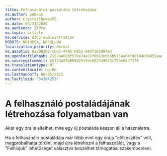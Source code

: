 ```yaml
---
title: Felhasználói postaláda létrehozása
ms.author: pebaum
author: CrystalThomasMS
ms.date: 04/21/2020
ms.audience: ITPro
ms.topic: article
ms.service: o365-administration
ROBOTS: NOINDEX, NOFOLLOW
localization_priority: Normal
ms.assetid: 6ad981b2-cb62-4495-b852-88df10299fe3
ms.openlocfilehash: 2157a468bf579e74a71f6b13eb66b075ea64fd0194e04055aadbea365eb2525b
ms.sourcegitcommit: b5f7da89a650d2915dc652449623c78be6247175
ms.translationtype: MT
ms.contentlocale: hu-HU
ms.lasthandoff: 08/05/2021
ms.locfileid: "54104253"
---
```

# <a name="your-users-mailbox-is-being-created"></a>A felhasználó postaládájának létrehozása folyamatban van

Akár egy óra is eltelhet, mire egy új postaláda készen áll a használatra.
  
Ha a felhasználó postaládája már több mint egy órája "előkészítés" volt, megpróbálhatja törölni, majd újra létrehozni a felhasználót, vagy a "Felhívjuk" lehetőséget választva beszélhet támogatási szakemberével.
  

